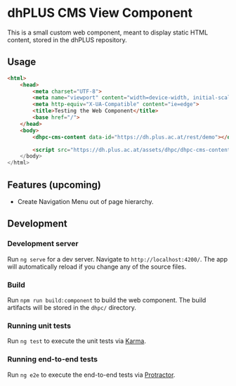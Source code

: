 # dhPLUS CMS View Component

This is a small custom web component, meant to display static HTML content, stored in the dhPLUS repository.
## Usage

```html
<html>
    <head>
        <meta charset="UTF-8">
        <meta name="viewport" content="width=device-width, initial-scale=1.0">
        <meta http-equiv="X-UA-Compatible" content="ie=edge">
        <title>Testing the Web Component</title>
        <base href="/">
    </head>
    <body>
        <dhpc-cms-content data-id="https://dh.plus.ac.at/rest/demo"></dhpc-cms-content>

        <script src="https://dh.plus.ac.at/assets/dhpc/dhpc-cms-content.js" type="text/javascript">
    </body>
</html>
```

## Features (upcoming)

* Create Navigation Menu out of page hierarchy.

## Development
### Development server

Run `ng serve` for a dev server. Navigate to `http://localhost:4200/`. The app will automatically reload if you change any of the source files.

### Build

Run `npm run build:component` to build the web component. The build artifacts will be stored in the `dhpc/` directory. 

### Running unit tests

Run `ng test` to execute the unit tests via [Karma](https://karma-runner.github.io).

### Running end-to-end tests

Run `ng e2e` to execute the end-to-end tests via [Protractor](http://www.protractortest.org/).



